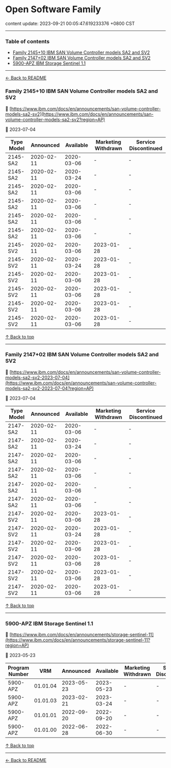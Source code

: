 # Open Software Family

content update: 2023-09-21 00:05:47.619233376 +0800 CST

---

### Table of contents


- [Family 2145+10 IBM SAN Volume Controller models SA2 and SV2](#family-214510-ibm-san-volume-controller-models-sa2-and-sv2)
- [Family 2147+02 IBM SAN Volume Controller models SA2 and SV2](#family-214702-ibm-san-volume-controller-models-sa2-and-sv2)
- [5900-APZ IBM Storage Sentinel 1.1](#5900-apz-ibm-storage-sentinel-11)

---

[← Back to README](../README.md)





### Family 2145+10 IBM SAN Volume Controller models SA2 and SV2

🔗 [https://www.ibm.com/docs/en/announcements/san-volume-controller-models-sa2-sv2](https://www.ibm.com/docs/en/announcements/san-volume-controller-models-sa2-sv2?region=AP)

📅 2023-07-04

| Type Model | Announced | Available | Marketing Withdrawn | Service Discontinued |
| --- | --- | --- | --- | --- |
| 2145-SA2 | 2020-02-11 | 2020-03-06 | - | - |
| 2145-SA2 | 2020-02-11 | 2020-03-24 | - | - |
| 2145-SA2 | 2020-02-11 | 2020-03-06 | - | - |
| 2145-SA2 | 2020-02-11 | 2020-03-06 | - | - |
| 2145-SA2 | 2020-02-11 | 2020-03-06 | - | - |
| 2145-SA2 | 2020-02-11 | 2020-03-06 | - | - |
| 2145-SV2 | 2020-02-11 | 2020-03-06 | 2023-01-28 | - |
| 2145-SV2 | 2020-02-11 | 2020-03-24 | 2023-01-28 | - |
| 2145-SV2 | 2020-02-11 | 2020-03-06 | 2023-01-28 | - |
| 2145-SV2 | 2020-02-11 | 2020-03-06 | 2023-01-28 | - |
| 2145-SV2 | 2020-02-11 | 2020-03-06 | 2023-01-28 | - |
| 2145-SV2 | 2020-02-11 | 2020-03-06 | 2023-01-28 | - |





[↑ Back to top](#table-of-contents)

---





### Family 2147+02 IBM SAN Volume Controller models SA2 and SV2

🔗 [https://www.ibm.com/docs/en/announcements/san-volume-controller-models-sa2-sv2-2023-07-04](https://www.ibm.com/docs/en/announcements/san-volume-controller-models-sa2-sv2-2023-07-04?region=AP)

📅 2023-07-04

| Type Model | Announced | Available | Marketing Withdrawn | Service Discontinued |
| --- | --- | --- | --- | --- |
| 2147-SA2 | 2020-02-11 | 2020-03-06 | - | - |
| 2147-SA2 | 2020-02-11 | 2020-03-24 | - | - |
| 2147-SA2 | 2020-02-11 | 2020-03-06 | - | - |
| 2147-SA2 | 2020-02-11 | 2020-03-06 | - | - |
| 2147-SA2 | 2020-02-11 | 2020-03-06 | - | - |
| 2147-SA2 | 2020-02-11 | 2020-03-06 | - | - |
| 2147-SV2 | 2020-02-11 | 2020-03-06 | 2023-01-28 | - |
| 2147-SV2 | 2020-02-11 | 2020-03-24 | 2023-01-28 | - |
| 2147-SV2 | 2020-02-11 | 2020-03-06 | 2023-01-28 | - |
| 2147-SV2 | 2020-02-11 | 2020-03-06 | 2023-01-28 | - |
| 2147-SV2 | 2020-02-11 | 2020-03-06 | 2023-01-28 | - |
| 2147-SV2 | 2020-02-11 | 2020-03-06 | 2023-01-28 | - |





[↑ Back to top](#table-of-contents)

---





### 5900-APZ IBM Storage Sentinel 1.1

🔗 [https://www.ibm.com/docs/en/announcements/storage-sentinel-11](https://www.ibm.com/docs/en/announcements/storage-sentinel-11?region=AP)

📅 2023-05-23

| Program Number | VRM | Announced | Available | Marketing Withdrawn | Service Discontinued |
| --- | --- | --- | --- | --- | --- |
| 5900-APZ | 01.01.04 | 2023-05-23 | 2023-05-23 | - | - |
| 5900-APZ | 01.01.03 | 2023-02-21 | 2023-03-24 | - | - |
| 5900-APZ | 01.01.01 | 2022-09-20 | 2022-09-20 | - | - |
| 5900-APZ | 01.01.00 | 2022-06-28 | 2022-06-30 | - | - |





[↑ Back to top](#table-of-contents)

---



[← Back to README](../README.md)